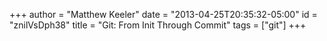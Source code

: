 +++
author = "Matthew Keeler"
date = "2013-04-25T20:35:32-05:00"
id = "znilVsDph38"
title = "Git: From Init Through Commit"
tags = ["git"]
+++
